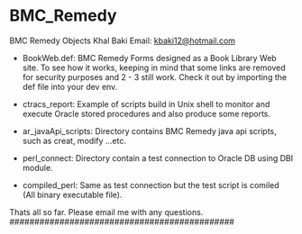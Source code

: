 # BMC_Remedy
BMC Remedy Objects
Khal Baki
Email: kbaki12@hotmail.com

- BookWeb.def: BMC Remedy Forms designed as a Book Library Web site.
             To see how it works, keeping in mind that some links are removed for security purposes and 2 - 3 still work.
             Check it out by importing the def file into your dev env.
             
- ctracs_report: Example of scripts build in Unix shell to monitor and execute Oracle stored procedures and also produce some reports.
- ar_javaApi_scripts: Directory contains BMC Remedy java api scripts, such as creat, modify ...etc.
- perl_connect: Directory contain a test connection to Oracle DB using DBI module.
- compiled_perl: Same as test connection but the test script is comiled (All binary executable file).

Thats all so far.
Please email me with any questions.
#############################################
